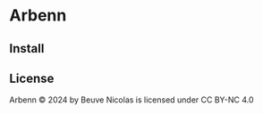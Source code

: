 # Arbenn

## 
## Install

## License

Arbenn © 2024 by Beuve Nicolas is licensed under CC BY-NC 4.0 
